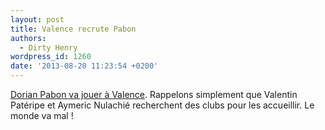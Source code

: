 ```yaml
---
layout: post
title: Valence recrute Pabon
authors:
  - Dirty Henry
wordpress_id: 1260
date: '2013-08-20 11:23:54 +0200'
---
```

[Dorian Pabon va jouer à Valence](http://www.lequipe.fr/Football/Actualites/Valence-s-offre-pabon/394069). Rappelons simplement que Valentin Patéripe et Aymeric Nulachié recherchent des clubs pour les accueillir. Le monde va mal !
